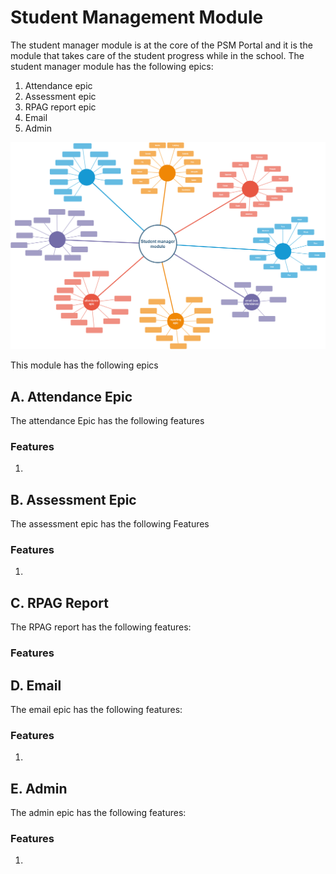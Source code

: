 # Student Management Module
The student manager module is at the core of the PSM Portal and it is the module that takes care of the student progress while in the school.  The student manager module has the following epics:
1. Attendance epic
1. Assessment epic
1. RPAG report epic
1. Email
1. Admin

![Student manager module](studmgr.PNG)

This module has the following epics

## A. Attendance Epic

The attendance Epic has the following features

### Features

1. 

## B. Assessment Epic 

The assessment epic has the following Features

### Features
1. 

## C. RPAG Report
The RPAG report has the following features:

### Features

## D. Email

The email epic has the following features:
### Features
1. 
## E. Admin

The admin epic has the following features:
### Features
1. 
